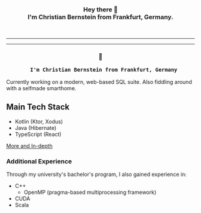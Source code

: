<div align="center">
    <h3>
      Hey there 👋
      <br /> 
      I'm Christian Bernstein from Frankfurt, Germany.
    </h3>
    <!-- remove when uncommenting html code segment below -->
    <br />
    <hr />
    <!--
    <a href="todo: add link here">Portfolio</a>
    <span>&nbsp;&nbsp;•&nbsp;&nbsp;</span>
    <a href="todo: add link here">LinkedIn</a>
    <span>&nbsp;&nbsp;•&nbsp;&nbsp;</span>
    <a href="todo: add link here">Contact</a>
    <br />
    -->
</div>

---

<div align="center">
    <h3>
      👋

      I'm Christian Bernstein from Frankfurt, Germany
  </h3>
</div>

Currently working on a modern, web-based SQL suite. 
Also fiddling around with a selfmade smarthome.

## Main Tech Stack

- Kotlin (Ktor, Xodus)
- Java (Hibernate)
- TypeScript (React)

[More and In-depth](aboutme/techstack-in-depth.md)


### Additional Experience

Through my university's bachelor's program, I also gained experience in:
- C++
  - OpenMP (pragma-based multiprocessing framework)
- CUDA 
- Scala


<!--
**christian-bernstein/christian-bernstein** is a ✨ _special_ ✨ repository because its `README.md` (this file) appears on your GitHub profile.

[](https://komarev.com/ghpvc/?username=christian-bernstein&color=blue)

Here are some ideas to get you started:

- 🔭 I’m currently working on ...
- 🌱 I’m currently learning ...
- 👯 I’m looking to collaborate on ...
- 🤔 I’m looking for help with ...
- 💬 Ask me about ...
- 📫 How to reach me: ...
- 😄 Pronouns: ...
- ⚡ Fun fact: ...
-->
